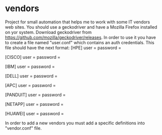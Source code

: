 # vendors
Project for small automation that helps me to work with some IT vendors web sites.
You should use a geckodriver and have a Mozilla Firefox installed on yor system.
Download geckodriver from https://github.com/mozilla/geckodriver/releases.
In order to use it you have to create a file named "user.conf" which contains an auth credentials.
This file should have the next format: 
[HPE]
user = <username>
password = <user password>

[CISCO]
user = <username>
password = <user password>

[IBM]
user = <username>
password = <user password>

[DELL]
user = <username>
password = <user password>

[APC]
user = <username>
password = <user password>

[PANDUIT]
user = <username>
password = <user password>

[NETAPP]
user = <username>
password = <user password>

[HUAWEI]
user = <username>
password = <user password>

In order to add a new vendors you must add a specific definitions into "vendor.conf" file.

